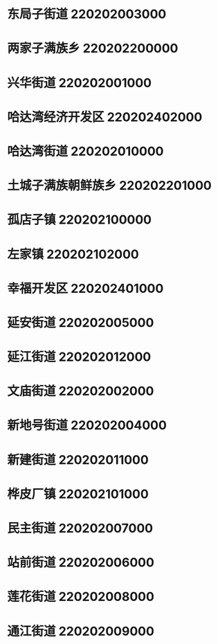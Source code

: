 # 东局子街道 220202003000
# 两家子满族乡 220202200000
# 兴华街道 220202001000
# 哈达湾经济开发区 220202402000
# 哈达湾街道 220202010000
# 土城子满族朝鲜族乡 220202201000
# 孤店子镇 220202100000
# 左家镇 220202102000
# 幸福开发区 220202401000
# 延安街道 220202005000
# 延江街道 220202012000
# 文庙街道 220202002000
# 新地号街道 220202004000
# 新建街道 220202011000
# 桦皮厂镇 220202101000
# 民主街道 220202007000
# 站前街道 220202006000
# 莲花街道 220202008000
# 通江街道 220202009000
